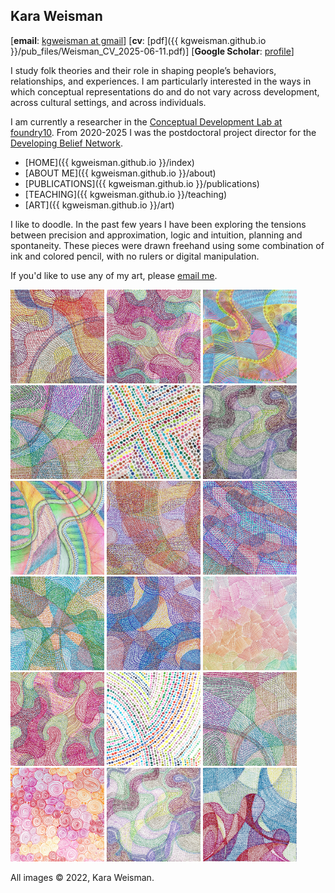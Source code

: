 ## Kara Weisman

[**email**: [kgweisman at gmail](mailto:kgweisman@gmail.com)] [**cv**: [pdf]({{ kgweisman.github.io }}/pub_files/Weisman_CV_2025-06-11.pdf)] [**Google Scholar**: [profile](https://scholar.google.com/citations?user=Ythhby0AAAAJ&hl=en)]

I study folk theories and their role in shaping people’s behaviors, relationships, and experiences. I am particularly interested in the ways in which conceptual representations do and do not vary across development, across cultural settings, and across individuals. 

I am currently a researcher in the [Conceptual Development Lab at foundry10](https://www.foundry10.org/conceptual-development-lab). From 2020-2025 I was the postdoctoral project director for the [Developing Belief Network](https://www.developingbelief.com/).

* [HOME]({{ kgweisman.github.io }}/index)
* [ABOUT ME]({{ kgweisman.github.io }}/about)
* [PUBLICATIONS]({{ kgweisman.github.io }}/publications)
* [TEACHING]({{ kgweisman.github.io }}/teaching)
* [ART]({{ kgweisman.github.io }}/art)

I like to doodle. In the past few years I have been exploring the tensions between precision and approximation, logic and intuition, planning and spontaneity. These pieces were drawn freehand using some combination of ink and colored pencil, with no rulers or digital manipulation. 

If you'd like to use any of my art, please [email me](mailto:kgweisman@gmail.com).

<a href="https://kgweisman.github.io/images/IMG_0317.jpeg" title="doodle"><img src="images/IMG_0317sm.jpeg" width="150" height="150"></a>
<a href="https://kgweisman.github.io/images/IMG_0318.jpeg" title="doodle"><img src="images/IMG_0318sm.jpeg" width="150" height="150"></a>
<a href="https://kgweisman.github.io/images/IMG_7483.jpeg" title="doodle"><img src="images/IMG_7483sm.jpeg" width="150" height="150"></a>
<a href="https://kgweisman.github.io/images/IMG_0319.jpeg" title="doodle"><img src="images/IMG_0319sm.jpeg" width="150" height="150"></a>
<a href="https://kgweisman.github.io/images/IMG_0287.jpeg" title="doodle"><img src="images/IMG_0287sm.jpeg" width="150" height="150"></a>
<a href="https://kgweisman.github.io/images/IMG_0320.jpeg" title="doodle"><img src="images/IMG_0320sm.jpeg" width="150" height="150"></a>
<a href="https://kgweisman.github.io/images/IMG_7485.jpeg" title="doodle"><img src="images/IMG_7485sm.jpeg" width="150" height="150"></a>
<a href="https://kgweisman.github.io/images/IMG_0322.jpeg" title="doodle"><img src="images/IMG_0322sm.jpeg" width="150" height="150"></a>
<a href="https://kgweisman.github.io/images/IMG_0323.jpeg" title="doodle"><img src="images/IMG_0323sm.jpeg" width="150" height="150"></a>
<a href="https://kgweisman.github.io/images/IMG_0324.jpeg" title="doodle"><img src="images/IMG_0324sm.jpeg" width="150" height="150"></a>
<a href="https://kgweisman.github.io/images/IMG_0325.jpeg" title="doodle"><img src="images/IMG_0325sm.jpeg" width="150" height="150"></a>
<a href="https://kgweisman.github.io/images/IMG_1030.jpeg" title="doodle"><img src="images/IMG_1030sm.jpeg" width="150" height="150"></a>
<a href="https://kgweisman.github.io/images/IMG_0314.jpeg" title="doodle"><img src="images/IMG_0314sm.jpeg" width="150" height="150"></a>
<a href="https://kgweisman.github.io/images/IMG_0288.jpeg" title="doodle"><img src="images/IMG_0288sm.jpeg" width="150" height="150"></a>
<a href="https://kgweisman.github.io/images/IMG_0315.jpeg" title="doodle"><img src="images/IMG_0315sm.jpeg" width="150" height="150"></a>
<a href="https://kgweisman.github.io/images/IMG_0911.jpeg" title="doodle"><img src="images/IMG_0911sm.jpeg" width="150" height="150"></a>
<a href="https://kgweisman.github.io/images/IMG_0316.jpeg" title="doodle"><img src="images/IMG_0316sm.jpeg" width="150" height="150"></a>
<a href="https://kgweisman.github.io/images/IMG_0282.jpeg" title="doodle"><img src="images/IMG_0282sm.jpeg" width="150" height="150"></a>

All images © 2022, Kara Weisman.
